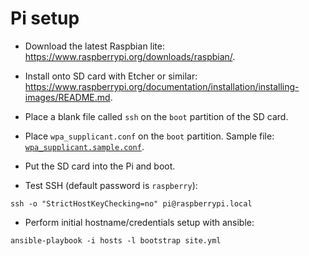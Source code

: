 Pi setup
========

- Download the latest Raspbian lite:
  <https://www.raspberrypi.org/downloads/raspbian/>.

- Install onto SD card with Etcher or similar:
  <https://www.raspberrypi.org/documentation/installation/installing-images/README.md>.

- Place a blank file called `ssh` on the `boot` partition of the SD
  card.

- Place `wpa_supplicant.conf` on the `boot` partition. Sample file:
  [`wpa_supplicant.sample.conf`](wpa_supplicant.sample.conf).

- Put the SD card into the Pi and boot.

- Test SSH (default password is `raspberry`):

``` shell
ssh -o "StrictHostKeyChecking=no" pi@raspberrypi.local
```

- Perform initial hostname/credentials setup with ansible:

``` shell
ansible-playbook -i hosts -l bootstrap site.yml
```

